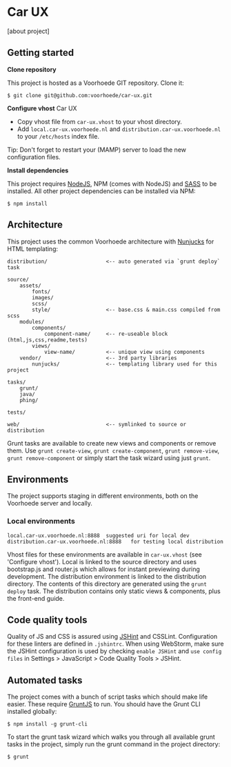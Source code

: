 # Car UX

[about project]

## Getting started

__Clone repository__

This project is hosted as a Voorhoede GIT repository. Clone it:

	$ git clone git@github.com:voorhoede/car-ux.git
	
__Configure vhost__ Car UX

* Copy vhost file from `car-ux.vhost` to your vhost directory.
* Add `local.car-ux.voorhoede.nl` and `distribution.car-ux.voorhoede.nl` to your `/etc/hosts` index file.

Tip: Don't forget to restart your (MAMP) server to load the new configuration files.


__Install dependencies__

This project requires [NodeJS](http://nodejs.org/), NPM (comes with NodeJS) and [SASS](http://sass-lang.com/) to be installed. All other project dependencies can be installed via NPM:

    $ npm install
    
## Architecture

This project uses the common Voorhoede architecture with [Nunjucks](http://jlongster.github.io/nunjucks/) for HTML templating:

	distribution/					<-- auto generated via `grunt deploy` task
	
	source/
		assets/
			fonts/
			images/
			scss/
			style/					<-- base.css & main.css compiled from scss
		modules/
			components/
				component-name/		<-- re-useable block (html,js,css,readme,tests)
			views/
				view-name/			<-- unique view using components
		vendor/						<-- 3rd party libraries
			nunjucks/				<-- templating library used for this project
	
	tasks/
		grunt/
		java/
		phing/
		
	tests/
	
	web/							<-- symlinked to source or distribution
	
Grunt tasks are available to create new views and components or remove them. Use `grunt create-view`, `grunt create-component`, `grunt remove-view`, `grunt remove-component` or simply start the task wizard using just `grunt`.
    
## Environments

The project supports staging in different environments, both on the Voorhoede server and locally.

### Local environments

    local.car-ux.voorhoede.nl:8888	suggested uri for local dev
    distribution.car-ux.voorhoede.nl:8888	for testing local distribution

Vhost files for these environments are available in `car-ux.vhost` (see 'Configure vhost'). Local is linked to the source directory and uses bootstrap.js and router.js which allows for instant previewing during development. The distribution environment is linked to the distribution directory. The contents of this directory are generated using the `grunt deploy` task. The distribution contains only static views & components, plus the front-end guide.


## Code quality tools

Quality of JS and CSS is assured using [JSHint](http://www.jshint.com/) and CSSLint. Configuration for these linters are defined in `.jshintrc`. When using WebStorm, make sure the JSHint configuration is used by checking `enable JSHint` and `use config files` in Settings > JavaScript > Code Quality Tools > JSHint.

## Automated tasks

The project comes with a bunch of script tasks which should make life easier. These require [GruntJS](http://gruntjs.com/) to run. You should have the Grunt CLI installed globally:

	$ npm install -g grunt-cli
	
To start the grunt task wizard which walks you through all available grunt tasks in the project, simply run the grunt command in the project directory:

	$ grunt